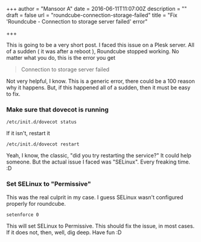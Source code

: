 +++
author = "Mansoor A"
date = 2016-06-11T11:07:00Z
description = ""
draft = false
url = "roundcube-connection-storage-failed"
title = "Fix 'Roundcube - Connection to storage server failed' error"

+++


This is going to be a very short post. I faced this issue on a Plesk server. All of a sudden ( it was after a reboot ), Roundcube stopped working. No matter what you do, this is the error you get

> Connection to storage server failed

Not very helpful, I know. This is a generic error, there could be a 100 reason why it happens. But, if this happened all of a sudden, then it must be easy to fix.

### Make sure that dovecot is running
```
/etc/init.d/dovecot status
```

If it isn't, restart it
```
/etc/init.d/dovecot restart
```

Yeah, I know, the classic, "did you try restarting the service?" It could help someone.
But the actual issue I faced was "SELinux". Every freaking time. :D 

### Set SELinux to "Permissive"
This was the real culprit in my case. I guess SELinux wasn't configured properly for roundcube. 
```
setenforce 0
```

This will set SELinux to Permissive. This should fix the issue, in most cases. If it does not, then, well, dig deep. Have fun :D


